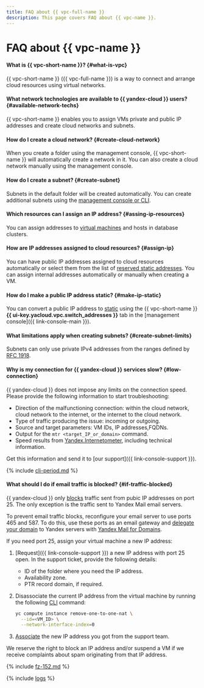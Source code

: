```yaml
---
title: FAQ about {{ vpc-full-name }}
description: This page covers FAQ about {{ vpc-name }}.
---
```


# FAQ about {{ vpc-name }}

#### What is {{ vpc-short-name }}? {#what-is-vpc}

{{ vpc-short-name }} ({{ vpc-full-name }}) is a way to connect and arrange cloud resources using virtual networks.

#### What network technologies are available to {{ yandex-cloud }} users? {#available-network-techs}

{{ vpc-short-name }} enables you to assign VMs private and public IP addresses and create cloud networks and subnets.

#### How do I create a cloud network? {#create-cloud-network}

When you create a folder using the management console, {{ vpc-short-name }} will automatically create a network in it. You can also create a cloud network manually using the management console.

#### How do I create a subnet? {#create-subnet}

Subnets in the default folder will be created automatically. You can create additional subnets using the [management console or CLI](../operations/subnet-create.md).

#### Which resources can I assign an IP address? {#assing-ip-resources}

You can assign addresses to [virtual machines](../../compute/concepts/vm.md) and hosts in database clusters.

#### How are IP addresses assigned to cloud resources? {#assign-ip}

You can have public IP addresses assigned to cloud resources automatically or select them from the list of [reserved static addresses](../operations/set-static-ip.md). You can assign internal addresses automatically or manually when creating a VM.

#### How do I make a public IP address static? {#make-ip-static}

You can convert a public IP address to [static](../operations/set-static-ip.md) using the {{ vpc-short-name }} **{{ ui-key.yacloud.vpc.switch_addresses }}** tab in the [management console]({{ link-console-main }}).

#### What limitations apply when creating subnets? {#create-subnet-limits}

Subnets can only use private IPv4 addresses from the ranges defined by [RFC 1918](https://tools.ietf.org/html/rfc1918).

#### Why is my connection for {{ yandex-cloud }} services slow? {#low-connection}

{{ yandex-cloud }} does not impose any limits on the connection speed. Please provide the following information to start troubleshooting:
* Direction of the malfunctioning connection: within the cloud network, cloud network to the internet, or the internet to the cloud network.
* Type of traffic producing the issue: incoming or outgoing.
* Source and target parameters: VM IDs, IP addresses,FQDNs.
* Output for the `mtr <target_IP_or_domain>` command.
* Speed results from [Yandex.Internetometer](https://yandex.com/internet/), including technical information.

Get this information and send it to [our support]({{ link-console-support }}).

{% include [cli-period.md](../../_qa/cli-period.md) %}

#### What should I do if email traffic is blocked? {#if-traffic-blocked}

{{ yandex-cloud }} only [blocks](../concepts/limits.md#vpc-egress-traffic-filter) traffic sent from pubic IP addresses on port 25. The only exception is the traffic sent to Yandex Mail email servers.

To prevent email traffic blocks, reconfigure your email server to use ports 465 and 587. To do this, use these ports as an email gateway and [delegate your domain](https://yandex.com/support/business/delegate-domain.html) to Yandex servers with [Yandex Mail for Domains](https://habr.com/company/plesk/blog/304204/).

If you need port 25, assign your virtual machine a new IP address:

1. [Request]({{ link-console-support }}) a new IP address with port 25 open. In the support ticket, provide the following details:
   * ID of the folder where you need the IP address.
   * Availability zone.
   * PTR record domain, if required.

1. Disassociate the current IP address from the virtual machine by running the following [CLI](../../cli/) command:

   ```bash
   yc compute instance remove-one-to-one-nat \
     --id=<VM_ID> \
     --network-interface-index=0
   ```

1. [Associate](../../compute/operations/vm-control/vm-attach-public-ip.md) the new IP address you got from the support team.

We reserve the right to block an IP address and/or suspend a VM if we receive complaints about spam originating from that IP address.


{% include [fz-152.md](../../_qa/fz-152.md) %}

{% include [logs](../../_qa/logs.md) %}
